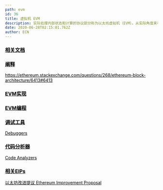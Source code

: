 ```yaml
---
path: evm
id: 36
title: 虚拟机 EVM
description: 实际处理内部状态和计算的协议部分称为以太坊虚拟机（EVM）。从实际角度来看，EVM可以被认为是包含数百万个对象的大型去中心化计算机。
date: 2020-06-28T02:15:01.762Z
author: ECN
---
```


<div class="linkbox">
<a  href="https://knol.ethereum.cn/evm/evm-related-documents" style="color: black">
   <h3>
   <strong>相关文档</strong>
   </h3> 
</a>
</div>

<div class="linkbox">
<a  href="/illustration" style="color: black">
   <h3>
   <strong>阐释</strong>
   </h3> 
    <span>
https://ethereum.stackexchange.com/questions/268/ethereum-block-architecture/6413#6413
   </span>
</a>
</div>

<div class="linkbox">
<a  href="evm_implementations" style="color: black">
   <h3>
   <strong>EVM实现</strong>
   </h3> 
</a>
</div>

<div class="linkbox">
<a  href="programming_languages_that_compile_into_evm" style="color: black">
   <h3>
   <strong>EVM编程</strong>
   </h3> 
</a>
</div>

<div class="linkbox">
<a  href="debuggers" style="color: black">
   <h3>
   <strong>调试工具</strong>
   </h3> 
      <span>
    Debuggers
   </span>
</a>
</div>

<div class="linkbox">
<a  href="code_analyzers" style="color: black">
   <h3>
   <strong>代码分析器</strong>
   </h3> 
      <span>
    Code Analyzers
   </span>
</a>
</div>

<div class="linkbox">
<a  href="improvement_proposals" style="color: black">
   <h3>
   <strong>相关EIPs</strong>
   </h3> 
      <span>
以太坊改进提议 Ethereum Improvement Proposal
   </span>
</a>
</div>
